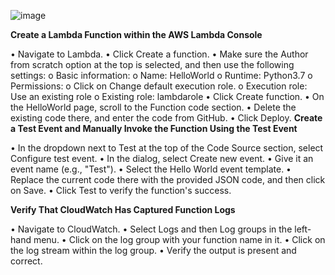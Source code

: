 ![image](https://github.com/nandineer/AWS_Devops/assets/22636122/84dd36fe-93c8-4b06-803c-c1a51cc884b3)


**Create a Lambda Function within the AWS Lambda Console**

•	Navigate to Lambda.
•	Click Create a function.
•	Make sure the Author from scratch option at the top is selected, and then use the following settings:
  o	Basic information:
  o	Name: HelloWorld
  o	Runtime: Python3.7
  o	Permissions:
  o	Click on Change default execution role.
  o	Execution role: Use an existing role
  o	Existing role: lambdarole
•	Click Create function.
•	On the HelloWorld page, scroll to the Function code section.
•	Delete the existing code there, and enter the code from GitHub.
•	Click Deploy.
**Create a Test Event and Manually Invoke the Function Using the Test Event**

•	In the dropdown next to Test at the top of the Code Source section, select Configure test event.
•	In the dialog, select Create new event.
•	Give it an event name (e.g., "Test").
•	Select the Hello World event template.
•	Replace the current code there with the provided JSON code, and then click on Save.
•	Click Test to verify the function's success.

**Verify That CloudWatch Has Captured Function Logs**

•	Navigate to CloudWatch.
•	Select Logs and then Log groups in the left-hand menu.
•	Click on the log group with your function name in it.
•	Click on the log stream within the log group.
•	Verify the output is present and correct.
